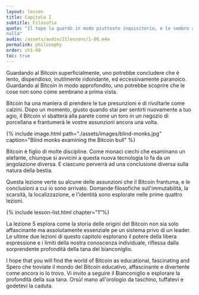 ```yaml
---
layout: lesson
title: Capitolo I
subtitle: Filosofia
quote: "Il topo la guardò in modo piuttosto inquisitorio, e le sembro ammiccare con uno dei suoi piccoli occhi, ma non disse
nulla"
audio: /assets/audio/21lessons/1-00.m4a
permalink: philosophy
order: ch1-00
toc: true
---
```


Guardando al Bitcoin superficialmente, uno potrebbe concludere che è lento, dispendioso,
inutilmente ridondante, ed eccessivamente paranoico. Guardando al Bitcoin in modo approfondito,
uno potrebbe scoprire che le cose non sono come sembrano a prima vista.

Bitcoin ha una maniera di prendere le tue presunzioni e di rivoltarle come calzini.
Dopo un momento, giusto quando stai per sentirti nuovamente a tuo agio, il Bitcoin vi 
sbatterà alla parete come un toro in un negozio di porcellana e frantumerà le vostre assunzioni 
ancora una volta.

{% include image.html path="./assets/images/blind-monks.jpg" caption="Blind monks examining the Bitcoin bull" %}

Bitcoin è figlio di molte discipline. Come monaci ciechi che esaminano un elefante, 
chiunque si avvicini a questa nuova tecnologia lo fa da un angolazione diversa.
E ciascuno perverrà ad una conclusione diversa sulla natura della bestia.

Questa lezione verte su alcune delle assunzioni che il Bitcoin frantuma,
e le conclusioni a cui io sono arrivato. Domande filosofiche sull'immutabilità, 
la scarsità, la localizzazione, e l'identità sono esplorate nelle prime quattro lezioni.

{% include lesson-list.html chapter="1"%}

La lezione 5 esplora come la storia delle origini del Bitcoin non sia solo affascinante ma 
assolutamente essenziale pe un sistema privo di un leader. Le ultime due lezioni di questo
capitolo esplorano il potere della libera espressione e i limiti della nostra conoscenza individuale, 
riflessa dalla sorprendente profondità della tana del bianconiglio.

I hope that you will find the world of Bitcoin as educational, fascinating and
Spero che troviate il mondo del Bitcoin educativo, affascinante e divertente come 
ancora io lo trovo. Vi invito a seguire il Bianconiglio e esplorare la profondità della sua 
tana. Orsù! mano all'orologio da taschino, tuffatevi e godetevi la caduta. 

<!-- Wikipedia -->
[alice]: https://en.wikipedia.org/wiki/Alice%27s_Adventures_in_Wonderland
[carroll]: https://en.wikipedia.org/wiki/Lewis_Carroll
